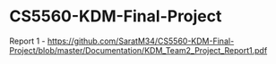 # CS5560-KDM-Final-Project


Report 1 - https://github.com/SaratM34/CS5560-KDM-Final-Project/blob/master/Documentation/KDM_Team2_Project_Report1.pdf
